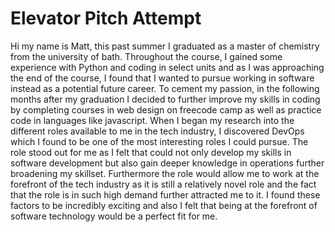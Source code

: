 # Elevator Pitch Attempt 

Hi my name is Matt, this past summer I graduated as a master of chemistry from the university of bath. Throughout the course, I
gained some experience with Python and coding in select units and as I was approaching the end of the course, I found that I 
wanted to pursue working in software instead as a potential future career. To cement my passion, in the following months after my
graduation I decided to further improve my skills in coding by completing courses in web design on freecode camp as well as practice
code in languages like javascript. When I began my research into the different roles available to me in the tech industry,
I discovered DevOps which I found to be one of the most interesting roles I could pursue. The role stood out for me as I felt that
could not only develop my skills in software development but also gain deeper knowledge in operations further broadening my skillset.
Furthermore the role would allow me to work at the forefront of the tech industry as it is still a relatively novel role and the fact 
that the role is in such high demand further attracted me to it. I found these factors to be incredibly exciting and also I felt 
that being at the forefront of software technology would be a perfect fit for me.
